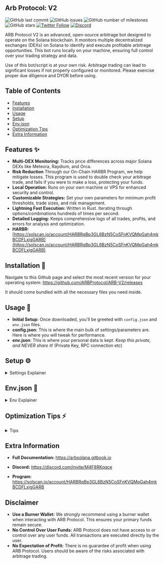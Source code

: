 ## Arb Protocol: V2

![GitHub last commit](https://img.shields.io/github/last-commit/ARBProtocol/ARB-V2) ![GitHub issues](https://img.shields.io/github/issues/ARBProtocol/ARB-V2) ![GitHub number of milestones](https://img.shields.io/github/milestones/all/ARBProtocol/ARB-V2) ![GitHub stars](https://img.shields.io/github/stars/ARBProtocol/ARB-V2?style=social)
[![Twitter Follow](https://img.shields.io/twitter/follow/ArbProtocol?style=social)](https://twitter.com/YourTwitterHandle)
[![Discord](https://img.shields.io/discord/985095351293845514?logo=discord&logoColor=white&style=flat-square)](https://discord.gg/wcxYzfKNaE)

ARB Protocol V2 is an advanced, open-source arbitrage bot designed to operate on the Solana blockchain. It monitors multiple decentralized exchanges (DEXs) on Solana to identify and execute profitable arbitrage opportunities. This bot runs locally on your machine, ensuring full control over your trading strategy and data.

Use of this bot/script is at your own risk. Arbitrage trading can lead to significant losses if not properly configured or monitored. Please exercise proper due diligence and DYOR before using.

## Table of Contents

- [Features](#features-)
- [Installation](#installation-)
- [Usage](#usage-)
- [Setup](#setup-%EF%B8%8F)
- [Env.json](#envjson-)
- [Optimization Tips](#optimization-tips-)
- [Extra Information](#extra-information)

## Features ✨

- **Multi-DEX Monitoring:** Tracks price differences across major Solana DEXs like Meteora, Raydium, and Orca.
- **Risk Reduction** Through our On-Chain HARBR Program, we help mitigate losses. This program is used to double check your arbitrage trade, and fails if you were to make a loss, protecting your funds.
- **Local Operation:** Runs on your own machine or VPS for enhanced security and control.
- **Customizable Strategies:** Set your own parameters for minimum profit thresholds, trade sizes, and risk management.
- **Lightning Fast Execution:** Written in Rust. Iterating through options/combinations hundreds of times per second.
- **Detailed Logging:** Keeps comprehensive logs of all trades, profits, and errors for analysis and optimization.
- **HARBR:** [https://solscan.io/account/HARBRqBp3GL6BzN5CoSFnKVQMpGah4mkBCDFLxigGARB](https://solscan.io/account/HARBRqBp3GL6BzN5CoSFnKVQMpGah4mkBCDFLxigGARB)

## Installation 🔧
Navigate to this Github page and select the most recent version for your operating system:
https://github.com/ARBProtocol/ARB-V2/releases

It should come bundled with all the necessary files you need inside.

## Usage 🚀

-  **Initial Setup:**  Once downloaded, you'll be greeted with ```config.json``` and ```env.json``` files.
- **config.json**: This is where the main bulk of settings/parameters are. Here is where you will tweak for performance.
- **env.json**: This is where your personal data is kept. *Keep this private, and NEVER share it!* (Private Key, RPC connection etc)

## Setup ⚙️

<details>
<summary>Settings Explainer</summary>

```bash
{
  "meta": {
    "price_fetch_delay": 0,
    "after_order_delay": 0,
    "simulate": false,
    "jito_tip_percent": 50,
    "max_jito_tip_lamports": 5000000,
    "slippage": {
      "mode": "exact",
      "bps": 2500,
      "inner_bps": 500
    },
    "wrap_mode": "all"
  },
  "tokens": [
    {
      "mint": "EPjFWdd5AufqSSqeM2qN1xzybapC8G4wEGGkZwyTDt1v",
      "name": "USDC",
      "send_mode": "both",
      "decimals": 6,
      "max_accounts": 25,
      "sizes": [
        {
          "min_amt": 400,
          "max_amt": 400,
          "trade_size_decimals": 0,
          "min_profit_onchain": 0,
          "min_profit_to_send": 3
        }
      ],
      "prio_fee": 30000,
      "cu_limit": 250000
    }
  ],
  "mids": {
        "top_amt": 0 ,
        "prune_percentage": -50,
        "prune_readd_amt": 2,
        "custom": [
            {
              "mint": "EPjFWdd5AufqSSqeM2qN1xzybapC8G4wEGGkZwyTDt1v",
              "name": "USDC",
              "decimals": 6
            },
            {
              "mint": "Es9vMFrzaCERmJfrF4H2FYD4KCoNkY11McCe8BenwNYB",
              "name": "USDT",
              "decimals": 6
            },
            {
              "mint": "3psH1Mj1f7yUfaD5gh6Zj7epE8hhrMkMETgv5TshQA4o",
              "name": "boden",
              "decimals": 9
            }
        ]
    }
}
```
## Fields

-   `meta`  (object): Meta settings for the bot.
    -   `price_fetch_delay`  (number): Delay between price fetches in milliseconds.
    -   `after_order_delay`  (number): Delay after an order is placed in milliseconds.
    -   `simulate`  (boolean): Whether to simulate trades.
    -   `slippage`  (object): Slippage settings.
        -   `mode`  (string): Slippage mode (One of “exact” or “profitbps” - exact is an exact slippage, where profitbps is a bps amount of the pair’s profit, ex: 50bps of a profit of 10USDC would be 0.05 USDC slippage).
        -   `bps`  (number): Base slippage in basis points.
        -   `inner_bps`  (number): Inner slippage in basis points - used in requests when fetching quotes.
    -   `jito_tip_percent`  (object): The amount of profit to tip as a percentage to Jito (only when using them, of course).
    -   `max_jito_tip_lamports`  (number): The maximum amount of lamports to tip Jito. If the tip is higher than this, it will be capped at this amount.
    -   `wrap_mode`  (string): Wrap mode (One of “all” or “none” - all wraps and unwraps your SOL, and none does not wrap or unwrap, using pre-wrapped WSOL).
-   `tokens`  (array): Array of token setting objects.
    -   `enable`  (boolean, optional): Whether to enable the token. Defaults to true.
    -   `mint`  (string): Mint address of the token.
    -   `send_mode`  (string): One of “rpc”, “jito”, “both”.
    -   `name`  (string): Name of the token.
    -   `decimals`  (number): Decimals of the token.
    -   `max_accounts`  (number): Max accounts to trade with on each side of the ARB. 25 is reccomended, as Solana has a max accounts per tx limit of 60 - 25*2=50 - leaving 10 accounts of slack for the profit checker, etc.
    -   `sizes`  (array): Array of size objects.
        -   `min_amt`  (number): Minimum amount to trade.
        -   `max_amt`  (number): Maximum amount to trade.
        -   `trade_size_decimals`  (number): Decimals of the trade size (ex: min 1, max 2, decimals 1: 1, 1.1, 1.2 … 1.9, 2. decimals 2: 1, 1.01, 1.02 … 1.99, 2. etc…)
        -   `min_profit_onchain`  (number, optional): Minimum  **BPS ONLY**  profit to trade on-chain. This reverts trades that do not make  _enough_  profit on-chain. Set this to 0 or do not specify it to disable, and take any profit (Reccomended!).
        -   `min_profit_to_send`  (number): Minimum profit to send. Use a whole number value for BPS, and a decimal value for token amounts (ex: 3 for 3bps minimum, 0.1 for 0.1 tokens).
    -   `prio_fee`  (number): Priority fee in lamports.
    -   `cu_limit`  (number): Compute unit limit on the transaction.
-   `mids`  (object): Configuration for the mids (token B in the A -> B -> A system)
    -   `top_amt`  (number): DEPRECATED!!! Set to 0. Will be removed next update.
    -   `prune_percentage`  (number): Any route who quotes a loss of more than this percentage gets pruned.
    -   `prune_readd_amt`  (number): Every “cycle” (1/(route count * 2) chance every route check), this many pruned routes get added back into the mix
    -   `custom`  (array): Array of custom token mids, deduped with the ones added by to_amt - reccomended to put high volatility tokens you know of with multiple pools (the list is autodeduped if you use the mid getting too)
        -   `mint`  (string): Mint address of the token.
        -   `name`  (string): Name of the token.
        -   `decimals`  (number): Decimals of the token.
</details>


## Env.json 📝

<details>
<summary>Env Explainer</summary>

env.json
```
{
"keypair": "",
"jup": "",
"rpc": "",
"send_rpcs": [""]
}
```

## Fields

-   `keypair`  (string): The private key of the wallet you want to use.
-   `jup`  (string): A Jupiter API URL.
-   `rpc`  (string): A Solana RPC URL.
-   `send_rpcs`  (list of strings): The URLs of the RPCs you want to send transactions to.

## Extra fields (Only use if you know what you’re doing!)

-   `block_engines`  (list of strings, optional): The URL of the Jito block engine you want to use, with the bundles path. Defaults to  `https://mainnet.block-engine.jito.wtf/api/v1/bundles`
-   `grpc`  (string, optional): A Solana gRPC URL. Defaults to nothing, and only used in conjunction with the  `docker`  option.
-   `docker`  (string, optional): The docker endpoint you want to use. Defaults to nothing. Find it with  `docker context list`  - it’s probably something like  `unix:///var/run/docker.sock`. Untested on Windows!

</details>

## Optimization Tips ⚡

<Details>
<summary> Tips </summary>

As detailed in the  [arbitrage reference](https://arb.intragon.org/home/introductions/arbitrage), Arbitrage relies on speed to capture inefficiencies between markets. This guide will help you optimize your bot for maximum efficiency.

As always - NFA, DYOR!

## Connection

There are two main components to the bot’s connection:

1.  The Solana RPC
2.  The Jupiter API

### Solana RPC

The RPC (Remote Procedural Call server) is how the bot connects to Solana. It’s important to have a fast, reliable RPC to ensure the bot can send transactions quickly.

To combat speed issues with default Solana RPCs, solutions that grab the leader information and send transactions directly to them have been developed. Two popular options include Helius’  [Atlas](https://arb.intragon.org/home/introductions/atlas)  and Blockworks’  [Lite-RPC](https://arb.intragon.org/home/introductions/lite-rpc).

To speed these solutions up even further, you can use a Geyser GRPC to enable streaming data directly to these nodes, instead of relying on yet another RPC server, which only moves the bottleneck further up the line. Generally, this requires setting up your own RPC (guide coming soon, stay tuned!), but some providers, and even members of the community, offer a standalone GRPC service.

### Jupiter API

The Jupiter API is responsible for the bot’s market data. Oftentimes, this will be the bottleneck when considering speed of finding arbs. Public instances do exist, but they are not recommended for anything other than testing. For production, it’s recommended to  [set up your own](https://arb.intragon.org/home/introductions/jupiter).

Once again, a GRPC can be used to massively speed up the API’s price updating speed. You can also filter out tokens you don’t care about, to reduce the amount of data you need to process. We reccomend running your Jupiter API on the same machine you run your bot on to reduce latency - in our testing, 2gb of RAM seems to be the minimum for a performant Jupiter API - although less is possible.

## Configuration

The bot’s configuration is key to its performance. The  [config reference](https://arb.intragon.org/v2/config)  details all the options available to you, but here are a few things you should look out for:

### Simulation

Simulating transactions increases the time-to-chain of each transaction by basically requiring the RPC server to process it twice. Unless you’re  _really_  paranoid, or you have an extremely good reason to keep it on, we reccomend turning it off. Our  [onchain program](https://arb.intragon.org/home/introductions/harbr)  catches any non-profitable arbs onchain and reverts them for you, enabling a brute-force approach to finding profitable trades while keeping peace of mind.

### Price ranges

Setting a large price range, or high trade size decimals, can slow down the bot by forcing it to check a very similar route twice or more. Keep tight, high ranges to cycle through different routes as fast as possible.

### Profit BPS

Setting a high BPS will ultimately make the bot send a lower amount of profitable txs, as it becomes very picky about what it considers for profit. This can be good if you’re looking for high-profit trades, but it also lowers the total trade volume. A good range to start testing would be 5-10bps, with a high trade price.

## Some extra tips

-   Regular Updates: Keep your bot and its components up-to-date with the latest versions and patches to ensure optimal performance and security.
-   Network Monitoring: Continuously monitor network performance and latency to identify and address any issues promptly.
-   Community Engagement: Engage with the community for shared insights, troubleshooting tips, and access to additional resources like GRPC services.

By implementing these optimization strategies, you can enhance your arbitrage bot’s efficiency and maximize its profitability. Happy trading!

</details>

## Extra Information

- **Full Documentation:** https://arbsolana.gitbook.io

- **Discord:** https://discord.com/invite/M4F8RKqgce

- **Program:** https://solscan.io/account/HARBRqBp3GL6BzN5CoSFnKVQMpGah4mkBCDFLxigGARB

## Disclaimer

- **Use a Burner Wallet:** We strongly recommend using a burner wallet when interacting with ARB Protocol. This ensures your primary funds remain secure.
- **No Control Over User Funds:** ARB Protocol does not have access to or control over any user funds. All transactions are executed directly by the user.
- **No Expectation of Profit:** There is no guarantee of profit when using ARB Protocol. Users should be aware of the risks associated with arbitrage trading.
